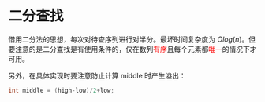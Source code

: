 <!--
 * @Description: 
 * @Author: fujunzhe
 * @Date: 2022-03-26 21:40:24
-->
# 二分查找
借用二分法的思想，每次对待查序列进行对半分。最坏时间复杂度为 $Olog(n)$。但要注意的是二分查找是有使用条件的，仅在数列<font color=red>有序</font>且每个元素都<font color=red>唯一</font>的情况下才可用。

另外，在具体实现时要注意防止计算 middle 时产生溢出：
```cpp
int middle = (high-low)/2+low;
```
